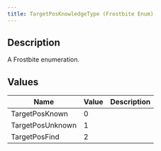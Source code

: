 ```yaml
---
title: TargetPosKnowledgeType (Frostbite Enum)
---
```

## Description

A Frostbite enumeration.

## Values

| Name             | Value | Description |
| ---------------- | ----- | ----------- |
| TargetPosKnown   | 0     |             |
| TargetPosUnknown | 1     |             |
| TargetPosFind    | 2     |             |
